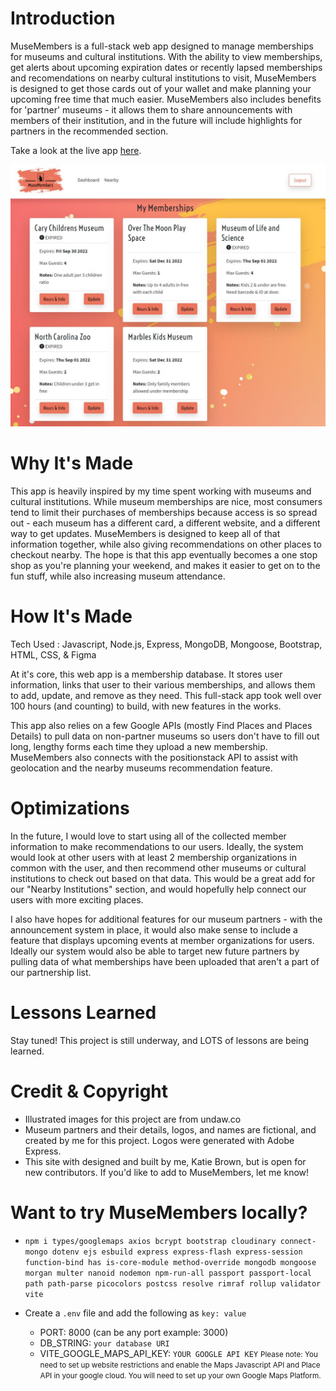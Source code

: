 # Introduction
MuseMembers is a full-stack web app designed to manage memberships for museums and cultural institutions. With the ability to view memberships, get alerts about upcoming expiration dates or recently lapsed memberships and recomendations on nearby cultural institutions to visit, MuseMembers is designed to get those cards out of your wallet and make planning your upcoming free time that much easier. MuseMembers also includes benefits for 'partner' museums - it allows them to share announcements with members of their institution, and in the future will include highlights for partners in the recommended section.

Take a look at the live app <a href="https://musemembers.herokuapp.com/">here</a>.

![screenshot of the dashboard, displaying museum cards for each membership](/images/dashboardScreenshot.JPG)

# Why It's Made
This app is heavily inspired by my time spent working with museums and cultural institutions. While museum memberships are nice, most consumers tend to limit their purchases of memberships because access is so spread out - each museum has a different card, a different website, and a different way to get updates. MuseMembers is designed to keep all of that information together, while also giving recommendations on other places to checkout nearby. The hope is that this app eventually becomes a one stop shop as you're planning your weekend, and makes it easier to get on to the fun stuff, while also increasing museum attendance.

# How It's Made
Tech Used : Javascript, Node.js, Express, MongoDB, Mongoose, Bootstrap, HTML, CSS, & Figma

At it's core, this web app is a membership database. It stores user information, links that user to their various memberships, and allows them to add, update, and remove as they need. This full-stack app took well over 100 hours (and counting) to build, with new features in the works. 

This app also relies on a few Google APIs (mostly Find Places and Places Details) to pull data on non-partner museums so users don't have to fill out long, lengthy forms each time they upload a new membership. MuseMembers also connects with the positionstack API to assist with geolocation and the nearby museums recommendation feature.

# Optimizations
In the future, I would love to start using all of the collected member information to make recommendations to our users. Ideally, the system would look at other users with at least 2 membership organizations in common with the user, and then recommend other museums or cultural institutions to check out based on that data. This would be a great add for our "Nearby Institutions" section, and would hopefully help connect our users with more exciting places.

I also have hopes for additional features for our museum partners - with the announcement system in place, it would also make sense to include a feature that displays upcoming events at member organizations for users. Ideally our system would also be able to target new future partners by pulling data of what memberships have been uploaded that aren't a part of our partnership list.

# Lessons Learned
Stay tuned! This project is still underway, and LOTS of lessons are being learned.

# Credit & Copyright
- Illustrated images for this project are from undaw.co
- Museum partners and their details, logos, and names are fictional, and created by me for this project. Logos were generated with Adobe Express.
- This site with designed and built by me, Katie Brown, but is open for new contributors. If you'd like to add to MuseMembers, let me know!

# Want to try MuseMembers locally?

- `npm i types/googlemaps axios bcrypt bootstrap cloudinary connect-mongo dotenv ejs esbuild express express-flash express-session function-bind has is-core-module method-override mongodb mongoose morgan multer nanoid nodemon npm-run-all passport passport-local path path-parse picocolors postcss resolve rimraf rollup validator vite`

- Create a `.env` file and add the following as `key: value` 
  - PORT: 8000 (can be any port example: 3000) 
  - DB_STRING: `your database URI` 
  - VITE_GOOGLE_MAPS_API_KEY: `YOUR GOOGLE API KEY`
    <small> Please note: You need to set up website restrictions and enable the Maps Javascript API and Place API in your google cloud. You will need to set up your own Google Maps Platform. </small>
